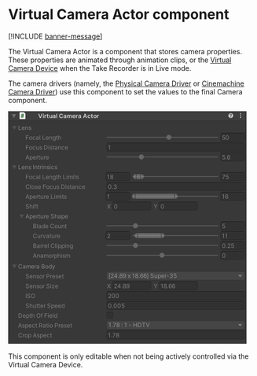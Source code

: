 # Virtual Camera Actor component

[!INCLUDE [banner-message](banner-message.md)]

The Virtual Camera Actor is a component that stores camera properties. These properties are animated through animation clips, or the [Virtual Camera Device](ref-component-virtual-camera-device.md) when the Take Recorder is in Live mode.

The camera drivers (namely, the [Physical Camera Driver](ref-component-physical-camera-driver.md) or [Cinemachine Camera Driver](ref-component-cinemachine-camera-driver.md)) use this component to set the values to the final Camera component.

![](images/ref-component-virtual-camera-actor.png)

This component is only editable when not being actively controlled via the Virtual Camera Device.
